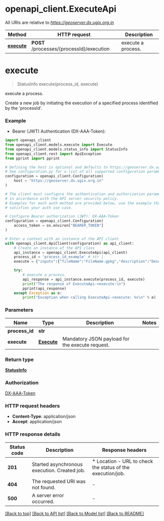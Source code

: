 # openapi_client.ExecuteApi

All URIs are relative to *https://geoserver.dx.ugix.org.in*

Method | HTTP request | Description
------------- | ------------- | -------------
[**execute**](ExecuteApi.md#execute) | **POST** /processes/{processId}/execution | execute a process.


# **execute**
> StatusInfo execute(process_id, execute)

execute a process.

Create a new job by initiating the execution of a specified process identified by the 'processId'.

### Example

* Bearer (JWT) Authentication (DX-AAA-Token):

```python
import openapi_client
from openapi_client.models.execute import Execute
from openapi_client.models.status_info import StatusInfo
from openapi_client.rest import ApiException
from pprint import pprint

# Defining the host is optional and defaults to https://geoserver.dx.ugix.org.in
# See configuration.py for a list of all supported configuration parameters.
configuration = openapi_client.Configuration(
    host = "https://geoserver.dx.ugix.org.in"
)

# The client must configure the authentication and authorization parameters
# in accordance with the API server security policy.
# Examples for each auth method are provided below, use the example that
# satisfies your auth use case.

# Configure Bearer authorization (JWT): DX-AAA-Token
configuration = openapi_client.Configuration(
    access_token = os.environ["BEARER_TOKEN"]
)

# Enter a context with an instance of the API client
with openapi_client.ApiClient(configuration) as api_client:
    # Create an instance of the API class
    api_instance = openapi_client.ExecuteApi(api_client)
    process_id = 'process_id_example' # str | 
    execute = {"inputs":{"fileName":"FileName.gpkg","description":"Description of the file","title":"Title of the file","resourceId":"3fa85f64-5717-4562-b3fc-2c963f66afa6","version":"1.0.0"},"response":"raw"} # Execute | Mandatory JSON payload for the execute request.

    try:
        # execute a process.
        api_response = api_instance.execute(process_id, execute)
        print("The response of ExecuteApi->execute:\n")
        pprint(api_response)
    except Exception as e:
        print("Exception when calling ExecuteApi->execute: %s\n" % e)
```



### Parameters


Name | Type | Description  | Notes
------------- | ------------- | ------------- | -------------
 **process_id** | **str**|  | 
 **execute** | [**Execute**](Execute.md)| Mandatory JSON payload for the execute request. | 

### Return type

[**StatusInfo**](StatusInfo.md)

### Authorization

[DX-AAA-Token](../README.md#DX-AAA-Token)

### HTTP request headers

 - **Content-Type**: application/json
 - **Accept**: application/json

### HTTP response details

| Status code | Description | Response headers |
|-------------|-------------|------------------|
**201** | Started asynchronous execution. Created job. |  * Location - URL to check the status of the execution/job. <br>  |
**404** | The requested URI was not found. |  -  |
**500** | A server error occurred. |  -  |

[[Back to top]](#) [[Back to API list]](../README.md#documentation-for-api-endpoints) [[Back to Model list]](../README.md#documentation-for-models) [[Back to README]](../README.md)

